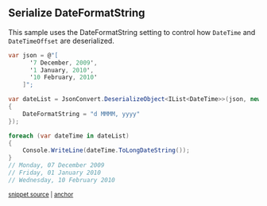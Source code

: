 ## Serialize DateFormatString

This sample uses the DateFormatString setting to control how `DateTime` and `DateTimeOffset` are deserialized.

<!-- snippet: DeserializeDateFormatString -->
<a id='snippet-deserializedateformatstring'></a>
```cs
var json = @"[
      '7 December, 2009',
      '1 January, 2010',
      '10 February, 2010'
    ]";

var dateList = JsonConvert.DeserializeObject<IList<DateTime>>(json, new JsonSerializerSettings
{
    DateFormatString = "d MMMM, yyyy"
});

foreach (var dateTime in dateList)
{
    Console.WriteLine(dateTime.ToLongDateString());
}
// Monday, 07 December 2009
// Friday, 01 January 2010
// Wednesday, 10 February 2010
```
<sup><a href='/src/Tests/Documentation/Samples/Serializer/DeserializeDateFormatString.cs#L10-L29' title='Snippet source file'>snippet source</a> | <a href='#snippet-deserializedateformatstring' title='Start of snippet'>anchor</a></sup>
<!-- endSnippet -->
